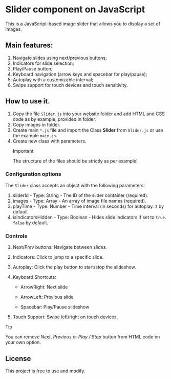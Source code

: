 # Slider component on JavaScript
This is a JavaScript-based image slider that allows you to display a set of images.
## Main features:
1) Navigate slides using next/previous buttons;
2) Indicators for slide selection;
3) Play/Pause button;
4) Keyboard navigation (arrow keys and spacebar for play/pause);
5) Autoplay with a customizable interval;
6) Swipe support for touch devices and touch sensitivity.
## How to use it.
1. Copy the file `Slider.js` into your website folder and add HTML and CSS code as by example, provided in folder.
2. Copy images in folder.
3. Create main `*.js` file and import the Class **Slider** from `Slider.js` or use the example `main.js`.
4. Create new class with parameters.
   > [!IMPORTANT]
   > The structure of the files should be strictly as per example!
### Configuration options
The `Slider` class accepts an object with the following parameters:
1) sliderId - Type: String - The ID of the slider container (required).
2) images - Type: Array - An array of image file names (required).
3) playTime - Type: Number - Time interval (in seconds) for autoplay. `3` by default
4) isIndicatorsHidden - Type: Boolean - Hides slide indicators if set to `true`. `false` by default.
### Controls
1) Next/Prev buttons: Navigate between slides.

2) Indicators: Click to jump to a specific slide.

3) Autoplay: Click the play button to start/stop the slideshow.

4) Keyboard Shortcuts:

    - ArrowRight: Next slide

    - ArrowLeft: Previous slide

    - Spacebar: Play/Pause slideshow

5) Touch Support: Swipe left/right on touch devices.

> [!TIP]
> You can remove *Next*, *Previous* or *Play / Stop* button from HTML code on your own option.

## License
This project is free to use and modify.



